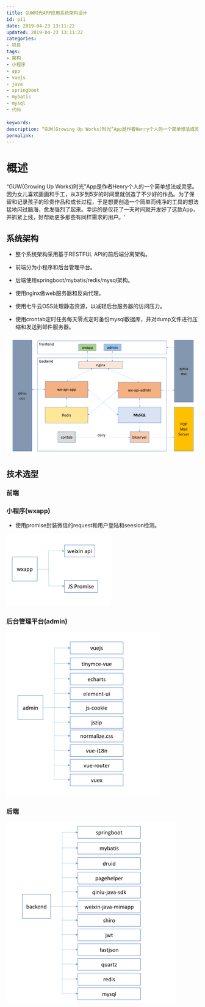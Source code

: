 ```yaml
---
title: GUW时光APP应用系统架构设计
id: p11
date: 2019-04-23 13:11:22
updated: 2019-04-23 13:11:22
categories: 
- 项目
tags: 
- 架构
- 小程序
- app
- vuejs
- java
- springboot
- mybatis
- mysql
- 代码

keywords:
description: “GUW(Growing Up Works)时光”App是作者Henry个人的一个简单想法或灵感。因为女儿喜欢画画和手工，从3岁到5岁的时间里就创造了不少好的作品。为了保留和记录孩子的珍贵作品和成长过程，于是想要创造一个简单而纯净的工具的想法猛地闪过脑海，愈发强烈了起来。幸运的是仅花了一天时间就开发好了这款App，并抓紧上线，好帮助更多那些有同样需求的用户。'
permalink:
---
```


# 概述

“GUW(Growing Up Works)时光”App是作者Henry个人的一个简单想法或灵感。因为女儿喜欢画画和手工，从3岁到5岁的时间里就创造了不少好的作品。为了保留和记录孩子的珍贵作品和成长过程，于是想要创造一个简单而纯净的工具的想法猛地闪过脑海，愈发强烈了起来。幸运的是仅花了一天时间就开发好了这款App，并抓紧上线，好帮助更多那些有同样需求的用户。'

## 系统架构

* 整个系统架构采用基于RESTFUL API的前后端分离架构。

* 前端分为小程序和后台管理平台。

* 后端使用springboot/mybatis/redis/mysql架构。

* 使用nginx做web服务器和反向代理。

* 使用七牛云OSS处理静态资源，以减轻后台服务器的访问压力。

* 使用crontab定时任务每天零点定时备份mysql数据库，并对dump文件进行压缩和发送到邮件服务器。

![avatar](/images/guw.architecture.png)

## 技术选型

### 前端

### 小程序(wxapp)

* 使用promise封装微信的request和用户登陆和seesion检测。

![avatar](/images/guw.tech01.png)

### 后台管理平台(admin)

![avatar](/images/guw.tech02.png)

### 后端

![avatar](/images/guw.tech03.png)
